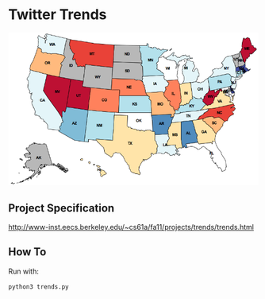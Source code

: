 Twitter Trends
=============

![texas](https://github.com/knd/BerkeleyEducation/raw/master/CS61A/proj2/texas.png)

Project Specification
----

http://www-inst.eecs.berkeley.edu/~cs61a/fa11/projects/trends/trends.html

How To
---

Run with:

    python3 trends.py
